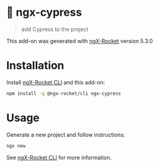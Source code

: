 # :rocket: ngx-cypress

> add Cypress to the project

This add-on was generated with [ngX-Rocket](https://github.com/ngx-rocket/generator-ngx-rocket/) version 5.3.0

# Installation

Install [ngX-Rocket CLI](https://github.com/ngx-rocket/cli) and this add-on:

```sh
npm install -g @ngx-rocket/cli ngx-cypress
```

# Usage

Generate a new project and follow instructions:
```sh
ngx new
```

See [ngX-Rocket CLI](https://github.com/ngx-rocket/cli) for more information.
